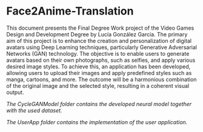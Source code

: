 # Face2Anime-Translation

This document presents the Final Degree Work project of the Video Games Design and
Development Degree by Lucía González García.
The primary aim of this project is to enhance the creation and personalization of
digital avatars using Deep Learning techniques, particularly Generative Adversarial Networks
(GAN) technology. The objective is to enable users to generate avatars based on
their own photographs, such as selfies, and apply various desired image styles. To achieve
this, an application has been developed, allowing users to upload their images and apply
predefined styles such as manga, cartoons, and more. The outcome will be a harmonious
combination of the original image and the selected style, resulting in a coherent visual
output.

*The CycleGANModel folder contains the developed neural model together with the used dataset.*

*The UserApp folder contains the implementation of the user application.*
